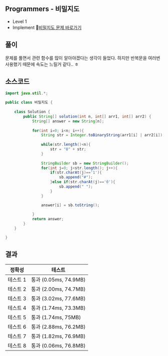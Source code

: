 ## Programmers - 비밀지도 
- Level 1
- Implement 
🔗[비밀지도 문제 바로가기](https://programmers.co.kr/learn/courses/30/lessons/17681)



## 풀이

문제를 풀면서 관련 함수를 많이 알아야겠다는 생각이 들었다. 
하지만 반복문을 여러번 사용했기 때문에 속도는 느릴거 같다.. ㅎ

## 소스코드
~~~java
import java.util.*;

public class 비밀지도 {
	
	class Solution {
	    public String[] solution(int n, int[] arr1, int[] arr2) {
	        String[] answer = new String[n];
	        
	        for(int i=0; i<n; i++){
	            String str = Integer.toBinaryString(arr1[i] | arr2[i]);
	            
	            while(str.length()<n){
	                str = "0" + str;
	            }
	            
	            StringBuilder sb = new StringBuilder();
	            for(int j=0; j<str.length(); j++){
	                if(str.charAt(j)=='1'){
	                    sb.append("#");
	                }else if(str.charAt(j)=='0'){
	                    sb.append(" ");
	                }
	            }

	            answer[i] = sb.toString();
	            
	        }
	        return answer;
	    }
	}

}
~~~

## 결과 

| 정확성  | 테스트 |
|----|----|
|테스트 1 |	통과 (0.05ms, 74.9MB)|
|테스트 2 |	통과 (2.00ms, 74.7MB)|
|테스트 3 |	통과 (3.02ms, 77.6MB)|
|테스트 4 |	통과 (1.74ms, 73.3MB)|
|테스트 5 |	통과 (1.74ms, 75MB)|
|테스트 6 |	통과 (2.88ms, 76.2MB)|
|테스트 7 |	통과 (1.82ms, 76.9MB)|
|테스트 8 |	통과 (0.06ms, 76.8MB)|